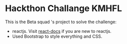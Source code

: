 # Hackthon Challange KMHFL 
This is the Beta squad 's project to solve the challenge:
<ul>
<li>
reactjs. Visit <a href='https://react.org' target='_blank'>react-docs</a> if you are new to reactjs.
</li>
<li>Used Bootstrap to style everything and CSS.</li>
</ul>

